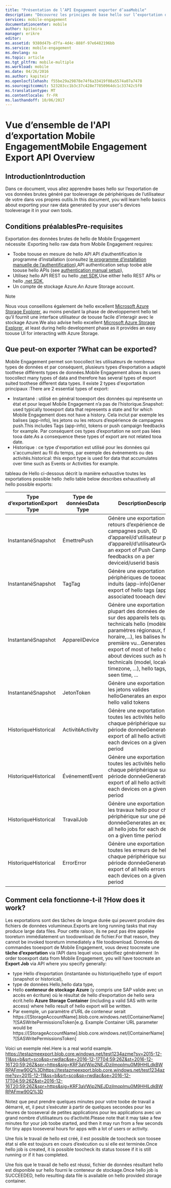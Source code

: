 ```yaml
---
title: "Présentation de l’API Engagement exporter d’aaaMobile"
description: "Découvrez les principes de base hello sur l’exportation de vos données brutes généré par tooleverage de périphériques de vos utilisateurs il dans vos propres outils"
services: mobile-engagement
documentationcenter: mobile
author: kpiteira
manager: erikre
editor: 
ms.assetid: 9380d47b-d7fa-4d4c-888f-97e6482196bb
ms.service: mobile-engagement
ms.devlang: na
ms.topic: article
ms.tgt_pltfrm: mobile-multiple
ms.workload: mobile
ms.date: 04/26/2016
ms.author: kapiteir
ms.openlocfilehash: f55be29a29878e74f6a33419f08a5574a07a7478
ms.sourcegitcommit: 523283cc1b3c37c428e77850964dc1c33742c5f0
ms.translationtype: MT
ms.contentlocale: fr-FR
ms.lasthandoff: 10/06/2017
---
```

# <a name="mobile-engagement-export-api-overview"></a><span data-ttu-id="27cda-103">Vue d’ensemble de l'API d’exportation Mobile Engagement</span><span class="sxs-lookup"><span data-stu-id="27cda-103">Mobile Engagement Export API Overview</span></span>
## <a name="introduction"></a><span data-ttu-id="27cda-104">Introduction</span><span class="sxs-lookup"><span data-stu-id="27cda-104">Introduction</span></span>
<span data-ttu-id="27cda-105">Dans ce document, vous allez apprendre bases hello sur l’exportation de vos données brutes généré par tooleverage de périphériques de l’utilisateur de votre dans vos propres outils.</span><span class="sxs-lookup"><span data-stu-id="27cda-105">In this document, you will learn hello basics about exporting your raw data generated by your user's devices tooleverage it in your own tools.</span></span>

## <a name="pre-requisites"></a><span data-ttu-id="27cda-106">Conditions préalables</span><span class="sxs-lookup"><span data-stu-id="27cda-106">Pre-requisites</span></span>
<span data-ttu-id="27cda-107">Exportation des données brutes de hello de Mobile Engagement nécessite :</span><span class="sxs-lookup"><span data-stu-id="27cda-107">Exporting hello raw data from Mobile Engagement requires:</span></span>

* <span data-ttu-id="27cda-108">Toobe toouse en mesure de hello API API d’authentification le programme d’installation (consultez [le programme d’installation manuelle de l’authentification](mobile-engagement-api-authentication-manual.md)),</span><span class="sxs-lookup"><span data-stu-id="27cda-108">API authentication setup toobe able toouse hello APIs (see [authentication manual setup](mobile-engagement-api-authentication-manual.md)),</span></span>
* <span data-ttu-id="27cda-109">Utilisez hello API REST ou hello [.net SDK](mobile-engagement-dotnet-sdk-service-api.md),</span><span class="sxs-lookup"><span data-stu-id="27cda-109">Use either hello REST APIs or hello [.net SDK](mobile-engagement-dotnet-sdk-service-api.md),</span></span>
* <span data-ttu-id="27cda-110">Un compte de stockage Azure.</span><span class="sxs-lookup"><span data-stu-id="27cda-110">An Azure Storage account.</span></span>

> [!NOTE]
> <span data-ttu-id="27cda-111">Nous vous conseillons également de hello excellent [Microsoft Azure Storage Explorer](http://storageexplorer.com/), au moins pendant la phase de développement hello tel qu’il fournit une interface utilisateur de toouse facile d’interagir avec le stockage Azure.</span><span class="sxs-lookup"><span data-stu-id="27cda-111">We also advise hello excellent [Microsoft Azure Storage Explorer](http://storageexplorer.com/), at least during hello development phase as it provides an easy toouse UI for interacting with Azure Storage.</span></span>
> 
> 

## <a name="what-can-be-exported"></a><span data-ttu-id="27cda-112">Que peut-on exporter ?</span><span class="sxs-lookup"><span data-stu-id="27cda-112">What can be exported?</span></span>
<span data-ttu-id="27cda-113">Mobile Engagement permet son toocollect les utilisateurs de nombreux types de données et par conséquent, plusieurs types d’exportation a adapté toothese différents types de données.</span><span class="sxs-lookup"><span data-stu-id="27cda-113">Mobile Engagement allows its users toocollect many types of data and therefore has several types of export suited toothese different data types.</span></span>
<span data-ttu-id="27cda-114">Il existe 2 types d'exportation principaux :</span><span class="sxs-lookup"><span data-stu-id="27cda-114">There are 2 essential types of export:</span></span>

* <span data-ttu-id="27cda-115">Instantané : utilisé en général tooexport des données qui représente un état et pour lequel Mobile Engagement n’a pas de l’historique.</span><span class="sxs-lookup"><span data-stu-id="27cda-115">Snapshot: used typically tooexport data that represents a state and for which Mobile Engagement does not have a history.</span></span> <span data-ttu-id="27cda-116">Cela inclut par exemple les balises (app-info), les jetons ou les retours d’expérience de campagnes push.</span><span class="sxs-lookup"><span data-stu-id="27cda-116">This includes Tags (app-info), tokens or push campaign feedbacks for example.</span></span> <span data-ttu-id="27cda-117">Par conséquent ces types d’exportation ne sont pas liées tooa date.</span><span class="sxs-lookup"><span data-stu-id="27cda-117">As a consequence these types of export are not related tooa date.</span></span>
* <span data-ttu-id="27cda-118">Historique : ce type d'exportation est utilisé pour les données qui s'accumulent au fil du temps, par exemple des événements ou des activités.</span><span class="sxs-lookup"><span data-stu-id="27cda-118">historical: this export type is used for data that accumulates over time such as Events or Activities for example.</span></span>

<span data-ttu-id="27cda-119">tableau de Hello ci-dessous décrit la manière exhaustive toutes les exportations possible hello :</span><span class="sxs-lookup"><span data-stu-id="27cda-119">hello table below describes exhaustively all hello possible exports:</span></span>

| <span data-ttu-id="27cda-120">Type d’exportation</span><span class="sxs-lookup"><span data-stu-id="27cda-120">Export Type</span></span> | <span data-ttu-id="27cda-121">Type de données</span><span class="sxs-lookup"><span data-stu-id="27cda-121">Data Type</span></span> | <span data-ttu-id="27cda-122">Description</span><span class="sxs-lookup"><span data-stu-id="27cda-122">Description</span></span> |
| --- | --- | --- |
| <span data-ttu-id="27cda-123">Instantané</span><span class="sxs-lookup"><span data-stu-id="27cda-123">Snapshot</span></span> |<span data-ttu-id="27cda-124">Émettre</span><span class="sxs-lookup"><span data-stu-id="27cda-124">Push</span></span> |<span data-ttu-id="27cda-125">Génère une exportation de retours d’expérience de campagnes push, ID d’appareil/d'utilisateur par ID d’appareil/d’utilisateur</span><span class="sxs-lookup"><span data-stu-id="27cda-125">Generates an export of Push Campaigns feedbacks on a per deviceid/userid basis</span></span> |
| <span data-ttu-id="27cda-126">Instantané</span><span class="sxs-lookup"><span data-stu-id="27cda-126">Snapshot</span></span> |<span data-ttu-id="27cda-127">Tag</span><span class="sxs-lookup"><span data-stu-id="27cda-127">Tag</span></span> |<span data-ttu-id="27cda-128">Génère une exportation de périphériques de tooeach hello induits (app-info)</span><span class="sxs-lookup"><span data-stu-id="27cda-128">Generates an export of hello tags (app-info) associated tooeach devices</span></span> |
| <span data-ttu-id="27cda-129">Instantané</span><span class="sxs-lookup"><span data-stu-id="27cda-129">Snapshot</span></span> |<span data-ttu-id="27cda-130">Appareil</span><span class="sxs-lookup"><span data-stu-id="27cda-130">Device</span></span> |<span data-ttu-id="27cda-131">Génère une exportation de la plupart des données de hello sur des appareils tels que technicals hello (modèle, paramètres régionaux, fuseau horaire,...), les balises hello, première vu...</span><span class="sxs-lookup"><span data-stu-id="27cda-131">Generates an export of most of hello data about devices such as hello technicals (model, locale, timezone, ...), hello tags, first seen time, ...</span></span> |
| <span data-ttu-id="27cda-132">Instantané</span><span class="sxs-lookup"><span data-stu-id="27cda-132">Snapshot</span></span> |<span data-ttu-id="27cda-133">Jeton</span><span class="sxs-lookup"><span data-stu-id="27cda-133">Token</span></span> |<span data-ttu-id="27cda-134">Génère une exportation de tous les jetons valides hello</span><span class="sxs-lookup"><span data-stu-id="27cda-134">Generates an export of all hello valid tokens</span></span> |
| <span data-ttu-id="27cda-135">Historique</span><span class="sxs-lookup"><span data-stu-id="27cda-135">Historical</span></span> |<span data-ttu-id="27cda-136">Activité</span><span class="sxs-lookup"><span data-stu-id="27cda-136">Activity</span></span> |<span data-ttu-id="27cda-137">Génère une exportation de toutes les activités hello pour chaque périphérique sur une période donnée</span><span class="sxs-lookup"><span data-stu-id="27cda-137">Generates an export of all hello activities for each devices on a given time period</span></span> |
| <span data-ttu-id="27cda-138">Historique</span><span class="sxs-lookup"><span data-stu-id="27cda-138">Historical</span></span> |<span data-ttu-id="27cda-139">Événement</span><span class="sxs-lookup"><span data-stu-id="27cda-139">Event</span></span> |<span data-ttu-id="27cda-140">Génère une exportation de toutes les activités hello pour chaque périphérique sur une période donnée</span><span class="sxs-lookup"><span data-stu-id="27cda-140">Generates an export of all hello activities for each devices on a given time period</span></span> |
| <span data-ttu-id="27cda-141">Historique</span><span class="sxs-lookup"><span data-stu-id="27cda-141">Historical</span></span> |<span data-ttu-id="27cda-142">Travail</span><span class="sxs-lookup"><span data-stu-id="27cda-142">Job</span></span> |<span data-ttu-id="27cda-143">Génère une exportation de tous les travaux hello pour chaque périphérique sur une période donnée</span><span class="sxs-lookup"><span data-stu-id="27cda-143">Generates an export of all hello jobs for each devices on a given time period</span></span> |
| <span data-ttu-id="27cda-144">Historique</span><span class="sxs-lookup"><span data-stu-id="27cda-144">Historical</span></span> |<span data-ttu-id="27cda-145">Error</span><span class="sxs-lookup"><span data-stu-id="27cda-145">Error</span></span> |<span data-ttu-id="27cda-146">Génère une exportation de toutes les erreurs de hello pour chaque périphérique sur une période donnée</span><span class="sxs-lookup"><span data-stu-id="27cda-146">Generates an export of all hello errors for each devices on a given time period</span></span> |

## <a name="how-does-it-work"></a><span data-ttu-id="27cda-147">Comment cela fonctionne-t-il ?</span><span class="sxs-lookup"><span data-stu-id="27cda-147">How does it work?</span></span>
<span data-ttu-id="27cda-148">Les exportations sont des tâches de longue durée qui peuvent produire des fichiers de données volumineux.</span><span class="sxs-lookup"><span data-stu-id="27cda-148">Exports are long running tasks that may produce large data files.</span></span> <span data-ttu-id="27cda-149">Pour cette raison, ils ne peut pas être appelée tooreturn immédiatement un toodownload de fichier.</span><span class="sxs-lookup"><span data-stu-id="27cda-149">For that reason, they cannot be invoked tooreturn immediately a file toodownload.</span></span>
<span data-ttu-id="27cda-150">Données de commandes tooexport de Mobile Engagement, vous devez toocreate une **tâche d’exportation** via l’API dans lequel vous spécifiez généralement :</span><span class="sxs-lookup"><span data-stu-id="27cda-150">In order tooexport data from Mobile Engagement, you will have toocreate an **Export Job** via API where you specify generally:</span></span>

* <span data-ttu-id="27cda-151">type Hello d’exportation (instantanée ou historique)</span><span class="sxs-lookup"><span data-stu-id="27cda-151">hello type of export (snapshot or historical),</span></span>
* <span data-ttu-id="27cda-152">type de données Hello,</span><span class="sxs-lookup"><span data-stu-id="27cda-152">hello data type,</span></span>
* <span data-ttu-id="27cda-153">Hello **conteneur de stockage Azure** (y compris une SAP valide avec un accès en écriture) où le résultat de hello d’exportation de hello sera écrit.</span><span class="sxs-lookup"><span data-stu-id="27cda-153">hello **Azure Storage Container** (including a valid SAS with write access) where hello result of hello export will be written.</span></span>
* <span data-ttu-id="27cda-154">Par exemple, un paramètre d’URL de conteneur serait https://[StorageAccountName].blob.core.windows.net/[ContainerName]?[SASWritePermissionsToken]</span><span class="sxs-lookup"><span data-stu-id="27cda-154">e.g. Example Container URL parameter would be  https://[StorageAccountName].blob.core.windows.net/[ContainerName]?[SASWritePermissionsToken]</span></span>  

<span data-ttu-id="27cda-155">Voici un exemple réel.</span><span class="sxs-lookup"><span data-stu-id="27cda-155">Here is a real world example.</span></span> <span data-ttu-id="27cda-156">https://testazmeexport.blob.core.windows.net/test1234azme?sv=2015-12-11&ss=b&srt=sco&sp=rwdlac&se=2016-12-17T04:59:26Z&st=2016-12-16T20:59:26Z&spr=https&sig=KRF3aVWjp2NEJDzjlmoplmu0M9HHlLdkBWRPAFmw90Q%3D</span><span class="sxs-lookup"><span data-stu-id="27cda-156">https://testazmeexport.blob.core.windows.net/test1234azme?sv=2015-12-11&ss=b&srt=sco&sp=rwdlac&se=2016-12-17T04:59:26Z&st=2016-12-16T20:59:26Z&spr=https&sig=KRF3aVWjp2NEJDzjlmoplmu0M9HHlLdkBWRPAFmw90Q%3D</span></span>

<span data-ttu-id="27cda-157">Notez que peut prendre quelques minutes pour votre toobe de travail a démarré, et, il peut s’exécuter à partir de quelques secondes pour les heures de tooseveral de petites applications pour les applications avec un grand nombre d’utilisateurs ou d’activité.</span><span class="sxs-lookup"><span data-stu-id="27cda-157">Please note that it may take a few minutes for your job toobe started, and then it may run from a few seconds for tiny apps tooseveral hours for apps with a lot of users or activity.</span></span>

<span data-ttu-id="27cda-158">Une fois le travail de hello est créé, il est possible de toocheck son toosee état si elle est toujours en cours d’exécution ou si elle est terminée.</span><span class="sxs-lookup"><span data-stu-id="27cda-158">Once hello job is created, it is possible toocheck its status toosee if it is still running or if it has completed.</span></span>

<span data-ttu-id="27cda-159">Une fois que le travail de hello est réussi, fichier de données résultant hello est disponible sur hello fourni le conteneur de stockage.</span><span class="sxs-lookup"><span data-stu-id="27cda-159">Once hello job is SUCCEEDED, hello resulting data file is available on hello provided storage container.</span></span>

